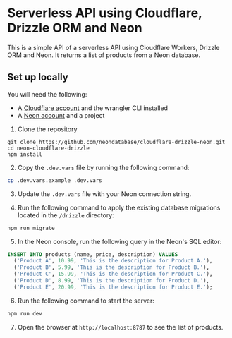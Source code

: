 # Serverless API using Cloudflare, Drizzle ORM and Neon

This is a simple API of a serverless API using Cloudflare Workers, Drizzle ORM and Neon. It returns a list of products from a Neon database.

## Set up locally

You will need the following:

- A [Cloudflare account](https://dash.cloudflare.com) and the wrangler CLI installed
- A [Neon account](https://console.neon.tech) and a project

1. Clone the repository

```
git clone https://github.com/neondatabase/cloudflare-drizzle-neon.git
cd neon-cloudflare-drizzle
npm install
```

2. Copy the `.dev.vars` file by running the following command:

```bash
cp .dev.vars.example .dev.vars
```

3. Update the `.dev.vars` file with your Neon connection string.

4. Run the following command to apply the existing database migrations located in the `/drizzle` directory:

```bash
npm run migrate
```

5. In the Neon console, run the following query in the Neon's SQL editor:

```sql
INSERT INTO products (name, price, description) VALUES
  ('Product A', 10.99, 'This is the description for Product A.'),
  ('Product B', 5.99, 'This is the description for Product B.'),
  ('Product C', 15.99, 'This is the description for Product C.'),
  ('Product D', 8.99, 'This is the description for Product D.'),
  ('Product E', 20.99, 'This is the description for Product E.');
```

6. Run the following command to start the server:

```bash
npm run dev
```

7. Open the browser at `http://localhost:8787` to see the list of products.
